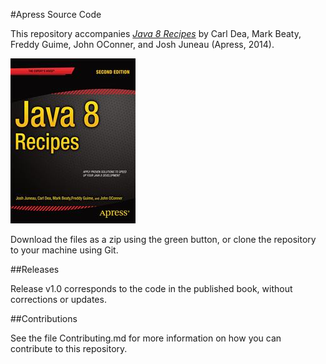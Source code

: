 #Apress Source Code

This repository accompanies [*Java 8 Recipes*](http://www.apress.com/9781430268277) by Carl Dea, Mark Beaty, Freddy Guime, John OConner, and Josh Juneau (Apress, 2014).

![Cover image](9781430268277.jpg)

Download the files as a zip using the green button, or clone the repository to your machine using Git.

##Releases

Release v1.0 corresponds to the code in the published book, without corrections or updates.

##Contributions

See the file Contributing.md for more information on how you can contribute to this repository.

